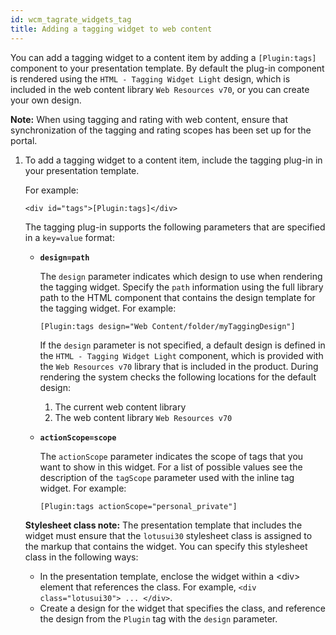 ```yaml
---
id: wcm_tagrate_widgets_tag
title: Adding a tagging widget to web content
---
```





You can add a tagging widget to a content item by adding a `[Plugin:tags]` component to your presentation template. By default the plug-in component is rendered using the `HTML - Tagging Widget Light` design, which is included in the web content library `Web Resources v70`, or you can create your own design.

**Note:** When using tagging and rating with web content, ensure that synchronization of the tagging and rating scopes has been set up for the portal.

1.  To add a tagging widget to a content item, include the tagging plug-in in your presentation template.

    For example:

    ```
    <div id="tags">[Plugin:tags]</div>
    ```

    The tagging plug-in supports the following parameters that are specified in a `key=value` format:

    -   **`design=path`**

        The `design` parameter indicates which design to use when rendering the tagging widget. Specify the `path` information using the full library path to the HTML component that contains the design template for the tagging widget. For example:

        ```
        [Plugin:tags design="Web Content/folder/myTaggingDesign"]
        
        ```

        If the `design` parameter is not specified, a default design is defined in the `HTML - Tagging Widget Light` component, which is provided with the `Web Resources v70` library that is included in the product. During rendering the system checks the following locations for the default design:

        1.  The current web content library
        2.  The web content library `Web Resources v70`
    -   **`actionScope=scope`**

        The `actionScope` parameter indicates the scope of tags that you want to show in this widget. For a list of possible values see the description of the `tagScope` parameter used with the inline tag widget. For example:

        ```
        [Plugin:tags actionScope="personal_private"]
        ```

    **Stylesheet class note:** The presentation template that includes the widget must ensure that the `lotusui30` stylesheet class is assigned to the markup that contains the widget. You can specify this stylesheet class in the following ways:

    -   In the presentation template, enclose the widget within a <div\> element that references the class. For example, `<div class="lotusui30"> ... </div>`.
    -   Create a design for the widget that specifies the class, and reference the design from the `Plugin` tag with the `design` parameter.

